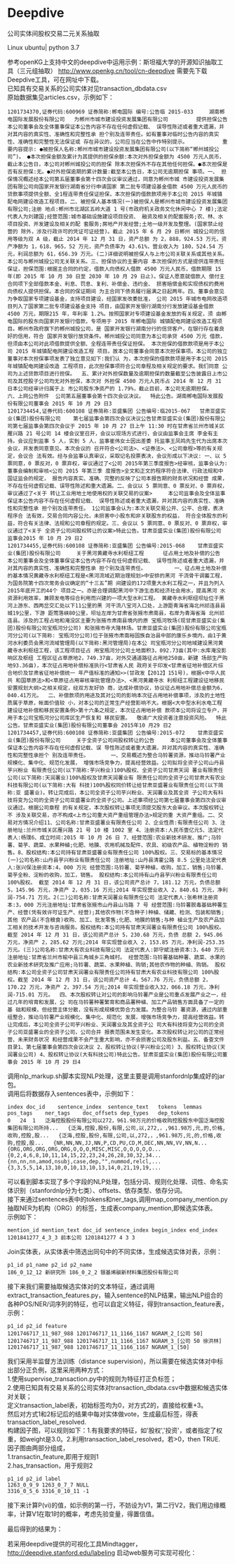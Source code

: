 # Deepdive
公司实体间股权交易二元关系抽取   

Linux ubuntu| python 3.7    

参考openKG上支持中文的deepdive中运用示例：斯坦福大学的开源知识抽取工具（三元组抽取） http://www.openkg.cn/tool/cn-deepdive 需要先下载Deepdive工具，可在网址中下载。       
已知具有交易关系的公司实体对见transaction_dbdata.csv         
原始数据集见articles.csv，示例如下：    
```
1201734370,证券代码:600969 证券简称:郴电国际 编号:公告临 2015-033     湖南郴电国际发展股份有限公司   为郴州市城市建设投资发展集团有限公司         提供担保公告     本公司董事会及全体董事保证本公告内容不存在任何虚假记载、 误导性陈述或者重大遗漏，并对其内容的真实性、准确性和完整性承 担个别及连带责任。如有董事对临时公告内容的真实性、准确性和完整性无法保证或 存在异议的，公司应当在公告中作特别提示。           重要内容提示: ●被担保人名称:郴州市城市建设投资发展集团有限公司(以下简称“郴州城投公司”)。 ●本次担保金额及累计为其提供的担保余额:本次对外担保金额为 4500 万元人民币，截止本公告日，本公司对郴州城投公司的担保 除本次担保外不存在其他任何担保。●本次担保是否有反担保:无。●对外担保逾期的累计数量:截至本公告日，本公司无逾期担保 事项。一、 担保情况概述经本公司第五届董事会第十四次会议审议通过，同意为郴州市城 市建设投资发展集团有限公司向国家开发银行湖南省分行申请国家 第二批专项建设基金借款 4500 万元人民币的贷款事项提供全额、全1程连带责任保证担保，本次担保的借款款项用于本公司 2015 年城镇 配电网建设改造工程项目。二、被担保人基本情况(一)被担保人是郴州市城市建设投资发展集团有限公司;注册 地点:郴州市北湖区五岭大道 1 号(市政府机关政务文化休闲中心 7 楼);法定代表人为刘建国;经营范围:城市基础设施建设项目投资、 融资及相关的配套服务;农、林、水项目投资、开发建设及相关的配 套服务;房地产开发经营;土地一级开发及整理。(国家禁止经营的 除外，涉及行政许可的凭证可证经营)。截止 2015 年 6 月 29 日郴州 城投公司的信用等级为双 A 级，截止 2014 年 12 月 31 日，资产总额 为 2，888，924.53 万元，资产净额为 1，618，965，52 万元，资产负债率为 43.61%，营业收入为 180，524.54 万元，利润总额为 61，656.39 万元。(二)详细说明被担保人与上市公司关联关系或其他关系。 本公司与郴州城投公司无关联关系。三、担保协议的主要内容 本次担保的方式是提供连带责任保证，担保范围:根据主合同的约定，借款人向债权人借款 4500 万元人民币，借款期限 15 年(即 2015 年 10 月 30 日至 2030 年 10 月 29 日止)。保证人愿意就借款人 偿付主合同项下全部借款本金、利息、罚息、复利、补偿金、违约金、 损害赔偿金和实现债权的费用向债权人提供担保。本合同的保证期间 为主合同下债务履行届满之日起两年。四、董事会意见为争取国家专项建设基金，支持项目建设，经国家发改委批准， 公司 2015 年城市电网改造项目列入了国家第二批专项建设基金支持 项目，由国家开发银行湖南分行发放建设基金借款 4500 万元，期限215 年，年利率 1.2%。按照国家对专项建设基金发放的有关规定，须 由郴电国际的股东向国家开发银行借款，专项用于 2015 年郴电国际 城镇配电网建设改造工程项目。郴州市政府旗下的郴州城投公司，是 国家开发银行湖南分行的信贷客户，在银行存在着良好的信用，符合 国家开发银行放贷条件。郴州城投公司同意为本公司承贷 4500 万元 借款，但须由本公司对此项借款提供全额、全程连带责任保证担保。 本次担保的借款款项是用于本公司 2015 年城镇配电网建设改造工程 项目。故本公司董事会同意本次担保事项。本公司的独立董事对本次担保事项发表了独立意见如下:我们认 为，本次担保的借款款项是用于本公司 2015 年城镇配电网建设改造 工程项目，此次担保事项符合公司章程及相关规定的要求。我们同意 公司为上述贷款项目进行担保。  五、累计对外担保数量及逾期担保的数量截至公告披露日上市公司及其控股子公司均无对外担保，本次对 外担保 4500 万元人民币占 2014 年 12 月 31 日本公司经审计归属于上 市公司股东净资产的 1.79%，截止目前，本公司无逾期担保。  六、上网公告附件  公司第五届董事会第十四次会议决议。  特此公告。湖南郴电国际发展股份有限公司董事会 2015 年 10 月 29 日3    
1201734454,证券代码:600108 证券简称:亚盛集团 公告编号:临2015-067   甘肃亚盛实业(集团)股份有限公司    第七届监事会第四次会议决议公告甘肃亚盛实业(集团)股份有限公司第七届监事会第四次会议于 2015 年 10 月 27 日上午 11:30 时在甘肃省兰州市城关区雁兴路 21 号公司 14 楼会议室召开，会议以现场方式进行，会议由监事会主席 李金有主持。会议应到监事 5 人，实到 5 人，监事崔伟女士因出差委 托监事王凤鸣先生代为出席本次会议，并发表同意意见。本次会议的 召开符合<公司法>、<证券法>、<公司章程>等的有关规定，会议合 法有效。经与会监事认真审议，采取记名投票表决，会议形成以下决议: 一、以 5 票同意，0 票反对，0 票弃权，审议通过了<公司 2015年第三季度报告>经审核，监事会认为:董事会编制和审核<公司 2015 年第三季 度报告>全文和正文的程序符合法律、行政法规和中国证监会的规定， 报告内容真实、准确、完整的反映了公司本报告期的财务状况和经营 成果，不存在任何虚假记载、误导性陈述和重大遗漏。二、会议以 5 票同意、0 票反对、0 票弃权，审议通过了<关于 转让工业用地土地使用权的关联交易的议案>     本公司监事会及全体监事保证本公告内容不存在任何虚假记载、 误导性陈述或者重大遗漏，并对其内容的真实性、准确性和完整性承 担个别及连带责任。 1公司监事会认为:本次关联交易公开、公平、合理，表决程序合 法有效，交易合同内容公允，未损害中小股东和非关联股东的权益， 符合全体股东的利益，符合有关法律、法规和公司章程的规定。三、会议以 5 票同意、0 票反对、0 票弃权，审议通过了<关于 全资子公司间股权转让的议案>特此公告。甘肃亚盛实业(集团)股份有限公司 监事会2015 年 10 月 29 日2    
1201734455,证券代码:600108 证券简称:亚盛集团 公告编号:2015-068    甘肃亚盛实业(集团)股份有限公司     关于黑河黄藏寺水利枢纽工程      征占用土地及补偿的公告     本公司董事会及全体董事保证本公告内容不存在任何虚假记载、 误导性陈述或者重大遗漏，并对其内容的真实性、准确性和完整性承 担个别及连带责任。         一、征占用土地及补偿的基本情况黄藏寺水利枢纽工程是<黑河流域近期治理规划>中安排的黑河 干流骨干调蓄工程，为国务院第十四次常务会议确定的“十三五”期 间建设的172项重大水利工程之一，并且为列入2015年底开工的44个 项目之一。亦是合理调配黑河中下游生态和经济社会用水，提高黑河 水资源利用效率，兼顾发电等综合利用而兴建的一项大型水利工程。 黄藏寺水利枢纽坝址位于黑河上游东、西两岔交汇处以下11公里的黑 河干流八宝河入口处，上游距青海省海北州祁连县县城19公里，下游 距莺落峡80公里，坝址左岸为甘肃省张掖市肃南县，右岸为青海省海 北州祁连县。涉及的工程占地和淹没区主要为张掖市肃南县境内的原 宝瓶河牧场(现甘肃亚盛实业(集团)股份有限公司宝瓶河分公司) 和张掖市寺大隆林场。甘肃亚盛实业(集团)股份有限公司宝瓶河分公司(以下简称: 宝瓶河分公司)位于张掖市肃南裕固族自治县中部的康乐乡境内，由1于黄河水利委员会黑河流域管理局(以下简称:黑河管理局)在本公 司宝瓶河分公司地域建设黑河黄藏寺水利枢纽工程，该工程项目征占 用宝瓶河分公司土地面积3，092.73亩(其中:水库淹没影响区及枢纽 工程区征占草原地2，749.37亩，对外交通道路征占用地250亩，新建 场部生产购地93.36亩)，本次征占用地补偿标准执行<甘肃省人民 政府关于印发<甘肃省征地补偿区片综合地价及甘肃省征地补偿统一 年产值标准的通知>>(甘政发【2012】151号)，根据<中华人民共 和国草原法>和<草原征占用审核审批管理办法>、<黑河黄藏寺水 利枢纽工程建设征地移民安置规划大纲>之相关规定，经双方友好协 商，达成补偿协议，协议征占用地补偿总金额为6，040.41万元。  二、补偿款项的用途及其对公司的影响本次征占用地补偿事项，涉及的土地性质属于草原，帐面价值较 小，对本公司的正常生产经营影响不大。根据<大中型水利水电工程 建设征地补偿和移民安置条例>第十六条之规定，本次征占用地补偿 款项本公司将设立专户，并用于本公司宝瓶河分公司库区生产恢复和 移民安置。  敬请广大投资者注意投资风险。  特此公告。甘肃亚盛实业(集团)股份有限公司董事会 2015年10 月29 日2   
1201734457,证券代码:600108 证券简称:亚盛集团 公告编号:2015-072    甘肃亚盛实业(集团)股份有限公司     关于全资子公司间股权转让的公告     本公司董事会及全体董事保证本公告内容不存在任何虚假记载、误 导性陈述或者重大遗漏，并对其内容的真实性、准确性和完整性承担个 别及连带责任。       一、交易概述为整合马铃薯资源，推动马铃薯产业规模化、集中化、规范化发展， 增强市场竞争力，提高经营效益。公司拟将全资子公司山丹县芋兴粉业 有限责任公司(以下简称:芋兴粉业)100%股权、全资子公司甘肃天润 薯业有限责任公司(以下简称:天润薯业)100%股权及甘肃天润薯业有 限责任公司的全资子公司甘肃大有农业科技有限公司(以下简称:大有 科技)100%股权同价转让给甘肃亚盛薯业有限责任公司(以下简称:亚 盛薯业)。转让完成后，本公司全资子公司芋兴粉业、天润薯业及其全资 子公司大有科技将变为公司的全资子公司亚盛薯业的全资子公司。上述事项经公司第七届董事会第四次会议审议通过。根据公司章程 的有关规定，本次股权转让事项无须提交股东大会审议。本次股权转让不 涉及关联交易，亦不构成<上市公司重大资产重组管理办法>规定的重 大资产重组。二、交易对方情况介绍11、公司名称:甘肃亚盛薯业有限责任公司 2、企业性质:有限责任公司 3、注册地址:兰州市城关区雁兴路 21 号 10 楼 1002 室 4、注册资本:人民币壹亿元5、法定代表人:杨璞6、成立时间:2015 年 10 月 26 日 7、经营范围:农业新技术研发、推广;马铃薯、菊芋、蔬菜、水果种植;化肥、地膜、农用机械及配件、农具、初级农产品、植物淀粉的 销售。8、股权结构:本公司持有甘肃亚盛薯业有限责任公司 100%股权。三、交易标的基本情况(一)公司名称:山丹县芋兴粉业有限责任公司 注册地址:山丹县清霍公路 8.5 公里处法定代表人:张兴保注册资本:4，000 万元 经营范围:马铃薯、菊芋种植，收购，加工，销售;马铃薯、菊芋全粉、淀粉的收购，加工，销售。 股权结构:本公司持有山丹县芋兴粉业有限责任公司 100%股权。 截至 2014 年 12 月 31 日，该公司资产总计 7，181.12 万元，负债总额 5，145.96 万元，净资产 2，035.16 万元;2014 年实现营业收入 2，840.61 万元，净利润-754.71 万元。2(二)公司名称:甘肃天润薯业有限责任公司 法定代表人:张希林注册资本:3，000 万元注册地址:甘肃省张掖市山丹县山马路 7 号 经营范围:马铃薯脱毒基础种薯生产、经营(凭有效许可证生产、经营);其他农作物(不含种子)种植、储藏、检测、包装和销售;其他 农产品(不含粮食)收购、加工、批发零售;化肥、地膜的销售;与种 植业生产及农产品加工相关的技术开发与咨询服务。股权结构:本公司持有甘肃天润薯业有限责任公司 100%股权。截至 2014 年 12 月 31 日，该公司资产总计 5，230.68 万元，负债 总额 2，945.06 万元，净资产 2，285.62 万元;2014 年实现营业收入 2，153.85 万元，净利润-253.35 万元。(三)公司名称:甘肃大有农业科技有限公司 法定代表人:郭守斌注册资本:3，640 万元 注册地址:甘肃省兰州市榆中县三角城乡三角城村。 经营范围:马铃薯基础种薯、蔬菜、水果的农业新技术研究及推广应用;马铃薯、蔬菜、水果种植、购销;其他农作物的种植、购销。 股权结构:本公司全资子公司甘肃天润薯业有限责任公司持有甘肃大有农业科技有限公司 100%股权。截至 2014 年 12 月 31 日，该公司资产总计 4，567.76 万元，负债总额 2，170.22 万元，净资产 2，397.54 万元;2014 年实现营业收入32，066.18 万元，净利润-715.01 万元。  四、本次股权转让对公司的影响马铃薯产业是公司重点发展产业之一，经过几年的培育和发展，公 司在马铃薯种薯繁育和商品薯种植、加工产品销售方面具备了一定的基 础和规模，但经营主体分散，没有形成规模优势合力发展。为整合马铃 薯资源，通过内部重组整合，推动马铃薯产业规模化、集中化、规范化 发展，增强市场竞争力，提高经营效益。转让完成后，本公司全资子公司芋兴粉业、天润薯业及其全资子公 司大有科技将变为公司的全资子公司亚盛薯业的全资子公司，公司合并 报表范围未发生变化。本次股权转让对公司的正常经营、未来财务状况 和经营成果不会产生重大影响，亦不会损害公司及股东利益。五、备查文件目录1、第七届董事会第四次会议决议 2、股权转让协议(芋兴粉业公司) 3、股权转让协议(天润薯业公司) 4、股权转让协议(大有科技公司)特此公告。甘肃亚盛实业(集团)股份有限公司董事会 2015 年 10 月 29 日4    
```
调用nlp_markup.sh脚本实现NLP处理，这里主要是调用stanfordnlp集成好的jar包。          
调用后将数据存入sentences表中，示例如下：   

```
index doc_id	sentence_index	sentence_text	tokens	lemmas	pos_tags	ner_tags	doc_offsets	dep_types	dep_tokens    
0	24	1	泛海控股股份有限公司以272，961.98万元的价格收购控股股东中国泛海控股集团有限公司所持...	{泛海,控股,股份,有限,公司,以,272,，,961.98万,元,的,价格,收购,控股,股...	{泛海,控股,股份,有限,公司,以,272,，,961.98万,元,的,价格,收购,控股,股...	{NR,NN,NN,JJ,NN,P,CD,PU,CD,M,DEC,NN,NN,VV,NN,N...	{ORG,ORG,ORG,ORG,ORG,O,O,O,MISC,MISC,O,O,O,O,O...	{0,2,4,6,8,10,11,14,15,22,23,24,26,28,30,32,34...	{nn,nn,nn,amod,nsubj,case,dep,"",nummod,relcl,...	{3,3,5,5,14,13,10,0,10,13,10,13,14,0,21,19,19,...   
```

可以看到脚本实现了多个字段的NLP处理，包括分词、规则化处理、词性、命名实体识别（stanfordnlp分为七类）、offsets、依存类型、依存分词。    
接下来通过sentences表中的tokens和ner_tags,调用map_company_mention.py抽取NER为机构（ORG）的标签，生成表company_mention,即候选实体表。    
示例如下：   
```
mention_id mention_text doc_id sentence_index begin_index end_index   
1201841277_4_3_3 前本公司 1201841277 4 3 3    
```

Join实体表，从实体表中筛选出同句中的不同实体，生成候选实体对表，示例：   
```
p1_id p1_name p2_id p2_name   
186_0_12_12 新研究所 186_0_2_2 银基烯碳新材料集团股份有限公司    
```
接下来我们需要抽取候选实体对的文本特征，通过调用extract_transaction_features.py，输入sentence的NLP结果，输出NLP组合的各种POS/NER/词序列的特征，也可以自定义特征，得到transaction_feature表，示例：   
```
p1_id p2_id feature
1201746717_11_987_988 1201746717_11_1166_1167 NGRAM_2_[公司 50]   
1201746717_11_987_988 1201746717_11_1166_1167 NGRAM_3_[公司 50 徐洪林]   
1201746717_11_987_988 1201746717_11_1166_1167 NGRAM_1_[50]    
```
我们采用半监督方法训练（distance supervision)，所以需要在候选实体对中标出部分正负例，这里采用两种方式：        
1.使用supervise_transaction.py中的规则为特征打正负标签；    
2.使用已知具有交易关系的公司实体对transaction_dbdata.csv中数据和候选实体对关联；      
定义transaction_label表，初始标签均为0，对方式2的，直接给权重+3。      
然后对方式1和2标记后的结果中每对实体做vote，生成最后标签，得表transaction_label_resolved.      
构建因子图，可以规则如下：1.有我要求的特征，如'股权','投资'，或者指定了权重，如weight是3.0。2.利用transaction_label_resolved，若>0，then TRUE.   
因子图由两部分组成，    
1.transactin_feature,即用于规则1   
2.has_transaction，用于规则2   
```
p1_id p2_id label   
1263_0_9_9 1263_0_7_7 NULL   
3316_0_5_6 3316_0_10_11 -1    
```
接下来计算P(vi)的值，如示例的第一行，不妨设为V1，第二行V2，我们用边缘概率，计算V1在取1时的概率，考虑先验变量，得置信值。    

最后得到的结果为：

若采用deepdive提供的可视化工具Mindtagger，http://deepdive.stanford.edu/labeling 启动web服务可实现可视化：




